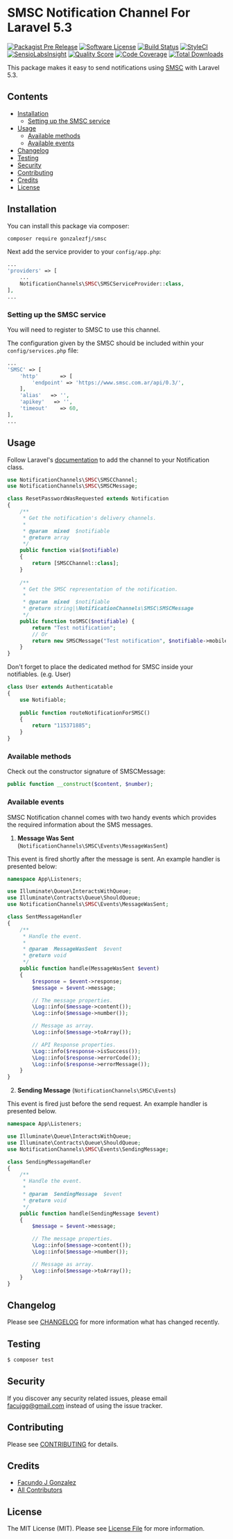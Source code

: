 # SMSC Notification Channel For Laravel 5.3

[![Packagist Pre Release](https://img.shields.io/packagist/vpre/gonzalezfj/smsc.svg)](https://packagist.org/packages/gonzalezfj/smsc)
[![Software License](https://img.shields.io/badge/license-MIT-brightgreen.svg?style=flat-square)](LICENSE.md)
[![Build Status](https://img.shields.io/travis/gonzalezfj/smsc/master.svg?style=flat-square)](https://travis-ci.org/gonzalezfj/smsc)
[![StyleCI](https://styleci.io/repos/111740337/shield?branch=master)](https://styleci.io/repos/111740337)
[![SensioLabsInsight](https://img.shields.io/sensiolabs/i/ce5f111f-1be4-4848-a87d-7b2570d153d4.svg?style=flat-square)](https://insight.sensiolabs.com/projects/ce5f111f-1be4-4848-a87d-7b2570d153d4)
[![Quality Score](https://img.shields.io/scrutinizer/g/gonzalezfj/smsc.svg?style=flat-square)](https://scrutinizer-ci.com/g/gonzalezfj/smsc)
[![Code Coverage](https://img.shields.io/scrutinizer/coverage/g/gonzalezfj/smsc/master.svg?style=flat-square)](https://scrutinizer-ci.com/g/gonzalezfj/smsc/?branch=master)
[![Total Downloads](https://img.shields.io/packagist/dt/gonzalezfj/smsc.svg?style=flat-square)](https://packagist.org/packages/gonzalezfj/smsc)

This package makes it easy to send notifications using [SMSC](https://www.smsc.com.ar/) with Laravel 5.3.

## Contents

- [Installation](#installation)
    - [Setting up the SMSC service](#setting-up-the-SMSC-service)
- [Usage](#usage)
    - [Available methods](#available-methods)
    - [Available events](#available-events)
- [Changelog](#changelog)
- [Testing](#testing)
- [Security](#security)
- [Contributing](#contributing)
- [Credits](#credits)
- [License](#license)


## Installation

You can install this package via composer:

``` bash
composer require gonzalezfj/smsc
```

Next add the service provider to your `config/app.php`:

```php
...
'providers' => [
    ...
    NotificationChannels\SMSC\SMSCServiceProvider::class,
],
...
```

### Setting up the SMSC service

You will need to register to SMSC to use this channel.

The configuration given by the SMSC should be included within your `config/services.php` file:
                                                                     
```php
...
'SMSC' => [
    'http'       => [
        'endpoint' => 'https://www.smsc.com.ar/api/0.3/',
    ],
    'alias'   => '',
    'apikey'   => '',
    'timeout'    => 60,
],
...
```

## Usage

Follow Laravel's [documentation](https://laravel.com/docs/master/notifications) to add the channel to your Notification class.

```php
use NotificationChannels\SMSC\SMSCChannel;
use NotificationChannels\SMSC\SMSCMessage;

class ResetPasswordWasRequested extends Notification
{
    /**
     * Get the notification's delivery channels.
     *
     * @param  mixed  $notifiable
     * @return array
     */
    public function via($notifiable)
    {
        return [SMSCChannel::class];
    }
    
    /**
     * Get the SMSC representation of the notification.
     *
     * @param  mixed  $notifiable
     * @return string|\NotificationChannels\SMSC\SMSCMessage
     */
    public function toSMSC($notifiable) {
        return "Test notification";
        // Or
        return new SMSCMessage("Test notification", $notifiable->mobile_number);
    }
}
```

Don't forget to place the dedicated method for SMSC inside your notifiables. (e.g. User)

```php
class User extends Authenticatable
{
    use Notifiable;
    
    public function routeNotificationForSMSC()
    {
        return "115371885";
    }
}
```

### Available methods

Check out the constructor signature of SMSCMessage:

```php
public function __construct($content, $number);
```

### Available events

SMSC Notification channel comes with two handy events which provides the required information about the SMS messages.

1. **Message Was Sent** (`NotificationChannels\SMSC\Events\MessageWasSent`)

This event is fired shortly after the message is sent. An example handler is presented below:

```php
namespace App\Listeners;

use Illuminate\Queue\InteractsWithQueue;
use Illuminate\Contracts\Queue\ShouldQueue;
use NotificationChannels\SMSC\Events\MessageWasSent;

class SentMessageHandler
{
    /**
     * Handle the event.
     *
     * @param  MessageWasSent  $event
     * @return void
     */
    public function handle(MessageWasSent $event)
    {
        $response = $event->response;
        $message = $event->message;

        // The message properties.
        \Log::info($message->content());
        \Log::info($message->number());

        // Message as array.
        \Log::info($message->toArray());

        // API Response properties.
        \Log::info($response->isSuccess());
        \Log::info($response->errorCode());
        \Log::info($response->errorMessage());
    }
}
```

2. **Sending Message** (`NotificationChannels\SMSC\Events`)

This event is fired just before the send request. An example handler is presented below.

```php
namespace App\Listeners;

use Illuminate\Queue\InteractsWithQueue;
use Illuminate\Contracts\Queue\ShouldQueue;
use NotificationChannels\SMSC\Events\SendingMessage;

class SendingMessageHandler
{
    /**
     * Handle the event.
     *
     * @param  SendingMessage  $event
     * @return void
     */
    public function handle(SendingMessage $event)
    {
        $message = $event->message;

        // The message properties.
        \Log::info($message->content());
        \Log::info($message->number());

        // Message as array.
        \Log::info($message->toArray());
    }
}
```

## Changelog

Please see [CHANGELOG](CHANGELOG.md) for more information what has changed recently.

## Testing

``` bash
$ composer test
```

## Security

If you discover any security related issues, please email facujgg@gmail.com instead of using the issue tracker.

## Contributing

Please see [CONTRIBUTING](CONTRIBUTING.md) for details.

## Credits

- [Facundo J Gonzalez](https://github.com/gonzalezfj)
- [All Contributors](../../contributors)

## License

The MIT License (MIT). Please see [License File](LICENSE.md) for more information.

